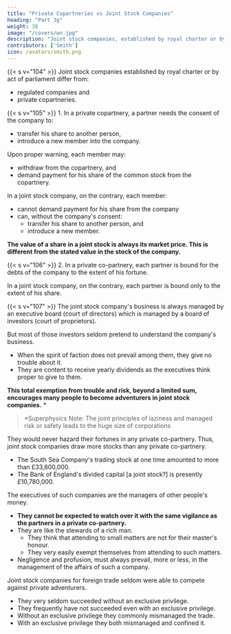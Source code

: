 ```yaml
---
title: "Private Copartneries vs Joint Stock Companies"
heading: "Part 3g"
weight: 38
image: "/covers/wn.jpg"
description: "Joint stock companies, established by royal charter or by act of parliament, differ from regulated companies and private copartneries"
contributors: ['Smith']
icon: /avatars/smith.png
---
```



{{< s v="104" >}} Joint stock companies established by royal charter or by act of parliament differ from:
- regulated companies and
- private copartneries.

{{< s v="105" >}} 1. In a private copartnery, a partner needs the consent of the company to: 
- transfer his share to another person,
- introduce a new member into the company.

Upon proper warning, each member may: 
- withdraw from the copartnery, and
- demand payment for his share of the common stock from the copartnery.


In a joint stock company, on the contrary, each member:
- cannot demand payment for his share from the company
- can, without the company's consent:
  - transfer his share to another person, and
  - introduce a new member.

**The value of a share in a joint stock is always its market price. This is different from the stated value in the stock of the company.**



{{< s v="106" >}} 2. In a private co-partnery, each partner is bound for the debts of the company to the extent of his fortune.

In a joint stock company, on the contrary, each partner is bound only to the extent of his share.



{{< s v="107" >}} The joint stock company's <!-- trade --> business is always managed by an executive board (court of directors)<!-- court of directors --> which is managed by a board of investors <!-- directors --> (court of proprietors).
<!-- - The  is frequently subject to a  []. -->

But most of those investors <!-- proprietors --> seldom pretend to understand the company's business.
- When the spirit of faction does not prevail among them, they give no trouble about it.
- They are content to receive yearly dividends as the executives <!-- directors --> think proper to give to them.

**This total exemption from trouble and risk, beyond a limited sum, encourages many people to become adventurers in joint stock companies.** *

> *Superphysics Note: The joint principles of laziness and managed risk or safety leads to the huge size of corporations



They would never hazard their fortunes in any private co-partnery. Thus, joint stock companies draw more stocks than any private co-partnery.
- The South Sea Company's trading stock at one time amounted to more than £33,800,000.
- The Bank of England's divided capital [a joint stock?] is presently £10,780,000.

The <!-- directors --> executives of such companies are the managers of other people's money.
- **They cannot be expected to watch over it with the same vigilance as the partners in a private co-partnery.**
- They are like the stewards of a rich man.
  - They think that attending to small matters are not for their master's honour.
  - They very easily exempt themselves from attending to such matters.
- Negligence and profusion, must always prevail, more or less, in the management of the affairs of such a company.

Joint stock companies for foreign trade seldom were able to compete against private adventurers.
- They very seldom succeeded without an exclusive privilege.
- They frequently have not succeeded even with an exclusive privilege.
- Without an exclusive privilege they commonly mismanaged the trade.
- With an exclusive privilege they both mismanaged and confined it.
